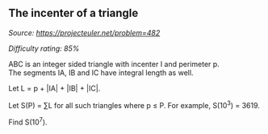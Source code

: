 The incenter of a triangle
--------------------------

*Source: https://projecteuler.net/problem=482*


*Difficulty rating: 85%*

ABC is an integer sided triangle with incenter I and perimeter p.\
 The segments IA, IB and IC have integral length as well.

Let L = p + |IA| + |IB| + |IC|.

Let S(P) = ∑L for all such triangles where p ≤ P. For example, S(10<sup>3</sup>)
= 3619.

Find S(10<sup>7</sup>).
